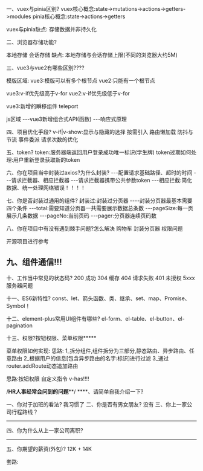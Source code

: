 一、vuex与pinia区别?
vuex核心概念:state->mutations->actions->getters->modules
pinia核心概念:state->actions->getters

vuex与pinia缺点:
存储数据并非持久化


二、浏览器存储功能?

本地存储
会话存储
缺点:
本地存储与会话存储上限(不同的浏览器大约5M)



三、vue3与vue2有哪些区别????

模版区域:
vue3:模版可以有多个根节点
vue2:只能有一个根节点

vue3:v-if优先级高于v-for
vue2:v-if优先级低于v-for

vue3:新增的瞬移组件
teleport

js区域
---vue3新增组合式API(函数)
---响应式原理



四、项目优化手段?
v-if|v-show:显示与隐藏的选择
按需引入
路由懒加载
防抖与节流
事件委派
请求次数的优化



五、token?
token:服务器端返回用户登录成功唯一标识(学生牌)
token过期如何处理:用户重新登录获取新的token 




六、你在项目当中封装过axios?为什么封装?
---配置请求基础路径、超时的时间
---请求拦截器、相应拦截器
---请求拦截器携带公共参数token
---相应拦截:简化数据、统一处理网络错误！！！！



七、你是否封装过通用的组件?
封装过:封装过分页器
----封装分页器最基本需要四个条件
---total:需要知道分页器一共需要展示数据总条数
---pageSize:每一页展示几条数据
---pageNo:当前页码
---pager:分页器连续页码数

八、你在项目中有没有遇到棘手问题?怎么解决
购物车
封装分页器
权限问题

开源项目进行参考



九、组件通信!!!
-------------




十、工作当中常见的状态码?
200 成功 
304 缓存
404 请求失败
401 未授权
5xxx 服务器问题




十一、ES6新特性?
const、let、箭头函数、类、继承、set、map、Promise、Symbol！



十二、element-plus常用UI组件有哪些?
el-form、el-table、el-button、el-pagination




十三、权限?按钮权限、菜单权限*****

菜单权限如何实现:
思路:
1_拆分组件,组件拆分为三部分,静态路由、异步路由、任意路由
2_根据用户的信息[包含异步路由的名字:标识]进行过滤
3_通过router.addRoute动态追加路由



思路:按钮权限
自定义指令 v-has!!!!

/**************************************HR人事经常会问到的问题****************************************/
****、请简单自我介绍一下?

一、你对于加班的看法?
我习惯了
二、你是否有男女朋友?
没有
三、你上一家公司行程路线？
******
四、你为什么从上一家公司离职?
*******
五、你期望的薪资(外包)?
12K + 14K

套路:


























